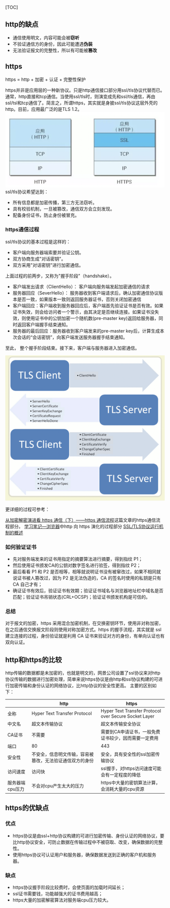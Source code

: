 [TOC]

## http的缺点
- 通信使用明文，内容可能会被**窃听**
- 不验证通信方的身份，因此可能遭遇**伪装**
- 无法验证报文的完整性，所以有可能被**篡改**
## https
https = http + 加密 + 认证 + 完整性保护

https并非是应用层的一种新协议。只是http通信接口部分用ssl/tls协议代替而已。
通常，http直接和tcp通信。当使用ssl/tls时，则演变成先和ssl/tls通信，再由ssl/tsl和tcp通信了。简言之，所谓https，其实就是身披ssl/tls协议这层外壳的http。目前，应用最广泛的是TLS 1.2。
![](./images/5.png)
ssl/tls协议希望达到：
- 所有信息都是加密传播，第三方无法窃听。
- 具有校验机制，一旦被篡改，通信双方会立刻发现。
- 配备身份证书，防止身份被冒充。

### https通信过程
ssl/tls协议的基本过程是这样的：
- 客户端向服务器端索要并验证公钥。
- 双方协商生成"对话密钥"。
- 双方采用"对话密钥"进行加密通信。

上面过程的前两步，又称为"握手阶段"（handshake）。
- 客户端发出请求（ClientHello）： 客户端向服务端发起加密通信的请求
- 服务器回应（SeverHello）： 服务器收到客户端请求后，确认加密通信协议版本是否一致，如果版本一致则返回服务器证书，否则关闭加密通信
- 客户端回应：客户端收到服务器回应后，客户端首先验证证书是否有效。如果证书失效，则会给访问者一个警示，由其决定是否继续连接。如果证书没失效，则使用证书中的公钥加密一个随机数(pre-master key)返回给服务器，同时返回客户端握手结束通知。
- 服务器的最后回应：服务器收到客户端发来的pre-master key后，计算生成本次会话的“会话密钥”，向客户端发送服务器握手结束通知。

至此， 整个握手阶段结束。接下来，客户端与服务器进入加密通信。

![](./images/6.png)

更详细的过程可参考：

[从加密解密演进看 https 通信（下）——https 通信流程](https://juejin.im/post/5d8e98b96fb9a04e2c014bd9)这篇文章的https通信流程部分。
[学习笔记—浏览器](https://note.youdao.com/ynoteshare1/index.html?id=4cf504041a7e1981749bd84672e7ee29&type=note)中http 向 https 演化的过程部分
[SSL/TLS协议运行机制的概述](http://www.ruanyifeng.com/blog/2014/02/ssl_tls.html)

### 如何验证证书
- 先对服务端发来的证书用指定的摘要算法进行摘要，得到指纹 P1；
- 然后使用证书颁发CA的公钥对数字签名进行验签，得到指纹 P2；
- 最后看看 P1 和 P2 是否相等，相等就说明证书没有被窜改过，如果不相同就说证书被人篡改过，因为 P2 是无法伪造的，CA 的签名时使用的私钥是只有 CA 自己才有；
- 确证证书有效后，验证证书有效期；验证证书域名与浏览器地址栏中域名是否匹配；验证证书吊销状态(CRL+OCSP)；验证证书颁发机构是可信的。

### 总结
对于报文的加密，https 采用混合加密机制，在交换密钥环节，使用非对称加密，在之后通信交换报文阶段则使用对称加密方式。https 的握手流程，其实就是 ssl 建立连接的过程，身份验证就是利用 CA 证书来验证对方的身份，有单向认证也有双向认证。
## http和https的比较
http传输的数据都是未加密的，也就是明文的，网景公司设置了ssl协议来对http协议传输的数据进行加密处理，简单来说https协议是由http和ssl协议构建的可进行加密传输和身份认证的网络协议，比http协议的安全性更高。 主要的区别如下：

|                 | http                                                     | https                                                 |
| --------------- | -------------------------------------------------------- | ----------------------------------------------------- |
| 全称            | Hyper Text Transfer Protocol                             | Hyper Text Transfer Protocol over Secure Socket Layer |
| 中文名          | 超文本传输协议                                           | 超文本传输安全协议                                    |
| CA证书          | 不需要                                                   | 需要到CA申请证书，一般免费证书较少，因而需要一定费用  |
| 端口            | 80                                                       | 443                                                   |
| 安全性          | 不安全，信息明文传输，容易被篡改，无法验证通信双方的身份 | 安全，具有安全性的ssl加密传输协议                     |
| 访问速度        | 访问快                                                   | ssl握手，对https访问速度可能会有一定程度的降低        |
| 服务器端cpu压力 | 不会对cpu产生太大的压力                                  | https中大量的密钥算法计算，会消耗大量的cpu资源        |
## https的优缺点
### 优点
- https协议是由ssl+http协议构建的可进行加密传输、身份认证的网络协议，要比http协议安全，可防止数据在传输过程中不被窃取、改变，确保数据的完整性。
- 使用https协议可认证用户和服务器，确保数据发送到正确的客户机和服务器。
### 缺点
- https协议握手阶段比较费时，会使页面的加载时间延长；
- ssl证书需要钱，功能越强大的证书费用越高；
- https大量的加密解密算法对服务端cpu压力较大。
